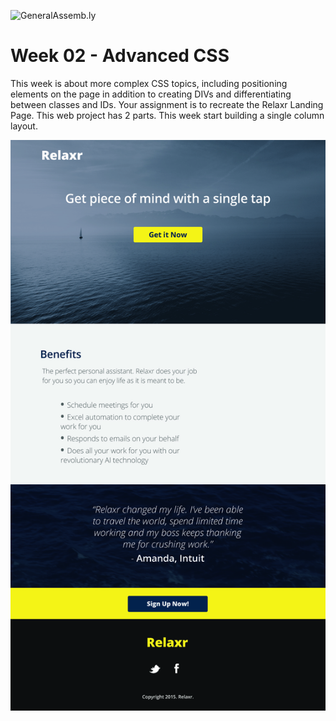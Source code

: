 ![GeneralAssemb.ly](https://github.com/generalassembly/ga-ruby-on-rails-for-devs/raw/master/images/ga.png "GeneralAssemb.ly")

# Week 02 - Advanced CSS

This week is about more complex CSS topics, including positioning elements on the page in addition to creating DIVs and differentiating between classes and IDs. Your assignment is to recreate the Relaxr Landing Page. This web project has 2 parts. This week start building a single column layout.

![](Assignment/starter_code/images/relaxr_landing.jpg)

